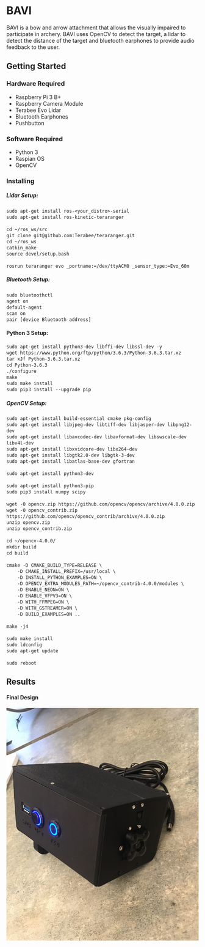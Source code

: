 # BAVI

BAVI is a bow and arrow attachment that allows the visually impaired to participate in archery. BAVI uses OpenCV to detect the target, a lidar to detect the distance of the target and bluetooth earphones to provide audio feedback to the user.  


## Getting Started

### Hardware Required
* Raspberry Pi 3 B+
* Raspberry Camera Module
* Terabee Evo Lidar
* Bluetooth Earphones
* Pushbutton

### Software Required
* Python 3 
* Raspian OS
* OpenCV


### Installing


##### Lidar Setup:
```
sudo apt-get install ros-<your_distro>-serial
sudo apt-get install ros-kinetic-teraranger

cd ~/ros_ws/src
git clone git@github.com:Terabee/teraranger.git
cd ~/ros_ws
catkin_make
source devel/setup.bash

rosrun teraranger evo _portname:=/dev/ttyACM0 _sensor_type:=Evo_60m
```

##### Bluetooth Setup:
```
sudo bluetoothctl
agent on
default-agent 
scan on
pair [device Bluetooth address]
```

#### Python 3 Setup:
```
sudo apt-get install python3-dev libffi-dev libssl-dev -y
wget https://www.python.org/ftp/python/3.6.3/Python-3.6.3.tar.xz
tar xJf Python-3.6.3.tar.xz
cd Python-3.6.3
./configure
make
sudo make install
sudo pip3 install --upgrade pip
```

##### OpenCV Setup:
```
sudo apt-get install build-essential cmake pkg-config
sudo apt-get install libjpeg-dev libtiff-dev libjasper-dev libpng12-dev
sudo apt-get install libavcodec-dev libavformat-dev libswscale-dev libv4l-dev
sudo apt-get install libxvidcore-dev libx264-dev
sudo apt-get install libgtk2.0-dev libgtk-3-dev
sudo apt-get install libatlas-base-dev gfortran

sudo apt-get install python3-dev

sudo apt-get install python3-pip
sudo pip3 install numpy scipy

wget -O opencv.zip https://github.com/opencv/opencv/archive/4.0.0.zip
wget -O opencv_contrib.zip https://github.com/opencv/opencv_contrib/archive/4.0.0.zip
unzip opencv.zip
unzip opencv_contrib.zip

cd ~/opencv-4.0.0/
mkdir build
cd build

cmake -D CMAKE_BUILD_TYPE=RELEASE \
    -D CMAKE_INSTALL_PREFIX=/usr/local \
    -D INSTALL_PYTHON_EXAMPLES=ON \
    -D OPENCV_EXTRA_MODULES_PATH=~/opencv_contrib-4.0.0/modules \
    -D ENABLE_NEON=ON \
    -D ENABLE_VFPV3=ON \
    -D WITH_FFMPEG=ON \
    -D WITH_GSTREAMER=ON \
    -D BUILD_EXAMPLES=ON ..

make -j4

sudo make install
sudo ldconfig
sudo apt-get update

sudo reboot
```

## Results


#### Final Design
![Enclosure](pictures/enclosure.jpg)
